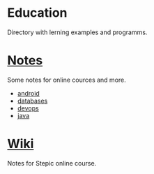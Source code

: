 # Education
Directory with lerning examples and programms.

# [Notes](https://github.com/b4w/Education/tree/master/Notes "Notes")
Some notes for online cources and more. 
* [android](https://github.com/b4w/Education/tree/master/Notes/android "android")
* [databases](https://github.com/b4w/Education/tree/master/Notes/databases "databases")
* [devops](https://github.com/b4w/Education/tree/master/Notes/devops "devops")
* [java](https://github.com/b4w/Education/tree/master/Notes/java "java")

# [Wiki](https://github.com/b4w/Education/wiki "wiki")
Notes for Stepic online course.
